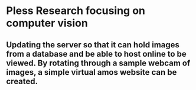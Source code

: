 # Pless Research focusing on computer vision

## Updating the server so that it can hold images from a database and be able to host online to be viewed. By rotating through a sample webcam of images, a simple virtual amos website can be created.


